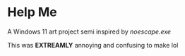 # Help Me

A Windows 11 art project semi inspired by *noescape.exe*

This was **EXTREAMLY** annoying and confusing to make lol
